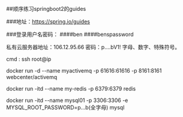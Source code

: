 ##顺序练习springboot2的guides 

###地址：https://spring.io/guides


###登录用户名密码：
####ben
####benspassword

私有云服务器地址：106.12.95.66
密码：p....bV1!  字母、数字、特殊符号。

cmd  :   ssh root@ip


docker run -d --name myactivemq -p 61616:61616 -p 8161:8161 webcenter/activemq

docker run -itd --name my-redis -p 6379:6379 redis

docker run -itd --name mysql01 -p 3306:3306 -e MYSQL_ROOT_PASSWORD=p...b(全字母) mysql

